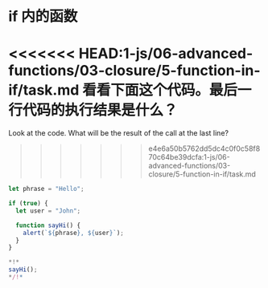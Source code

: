 
# if 内的函数

<<<<<<< HEAD:1-js/06-advanced-functions/03-closure/5-function-in-if/task.md
看看下面这个代码。最后一行代码的执行结果是什么？
=======
Look at the code. What will be the result of the call at the last line?
>>>>>>> e4e6a50b5762dd5dc4c0f0c58f870c64be39dcfa:1-js/06-advanced-functions/03-closure/5-function-in-if/task.md

```js run
let phrase = "Hello";

if (true) {
  let user = "John";

  function sayHi() {
    alert(`${phrase}, ${user}`);
  }
}

*!*
sayHi();
*/!*
```
